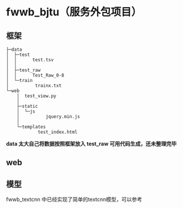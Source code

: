 # fwwb_bjtu（服务外包项目）



## 框架

```
├─data
│  ├─test
│  │      test.tsv
│  │
│  ├─test_raw
│  │      Test_Raw_0-8
│  └─train
│          trainx.txt
└─web
    │  test_view.py
    │
    ├─static
    │  └─js
    │          jquery.min.js
    │
    └─templates
            test_index.html
```



**data 太大自己将数据按照框架放入 test_raw 可用代码生成，还未整理完毕**



## web







## 模型

fwwb_textcnn 中已经实现了简单的textcnn模型，可以参考

